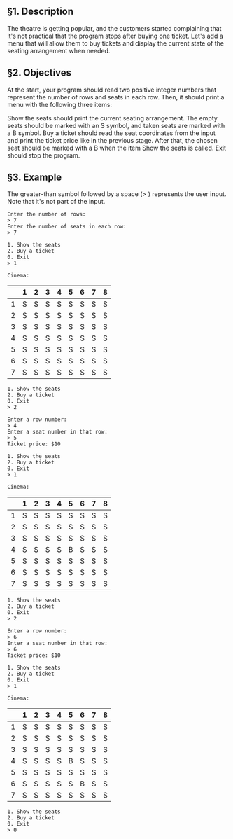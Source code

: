 ## §1. Description
The theatre is getting popular, and the customers started complaining that it's not practical that the program stops after buying one ticket. Let's add a menu that will allow them to buy tickets and display the current state of the seating arrangement when needed.

## §2. Objectives
At the start, your program should read two positive integer numbers that represent the number of rows and seats in each row. Then, it should print a menu with the following three items:

Show the seats should print the current seating arrangement. The empty seats should be marked with an S symbol, and taken seats are marked with a B symbol.
Buy a ticket should read the seat coordinates from the input and print the ticket price like in the previous stage. After that, the chosen seat should be marked with a B when the item Show the seats is called.
Exit should stop the program.

## §3. Example
The greater-than symbol followed by a space (> ) represents the user input. Note that it's not part of the input.

```
Enter the number of rows:
> 7
Enter the number of seats in each row:
> 7

1. Show the seats
2. Buy a ticket
0. Exit
> 1

Cinema:
```
|  | 1 | 2 | 3 | 4 | 5 | 6 | 7 | 8 |
| :---: | :---: | :---: | :---: | :---: | :---: | :---: | :---: | :---: |
| 1 | S | S | S | S | S | S | S | S |
| 2 | S | S | S | S | S | S | S | S |
| 3 | S | S | S | S | S | S | S | S |
| 4 | S | S | S | S | S | S | S | S |
| 5 | S | S | S | S | S | S | S | S |
| 6 | S | S | S | S | S | S | S | S |
| 7 | S | S | S | S | S | S | S | S |
```
1. Show the seats
2. Buy a ticket
0. Exit
> 2

Enter a row number:
> 4
Enter a seat number in that row:
> 5
Ticket price: $10

1. Show the seats
2. Buy a ticket
0. Exit
> 1

Cinema:
```
|  | 1 | 2 | 3 | 4 | 5 | 6 | 7 | 8 |
| :---: | :---: | :---: | :---: | :---: | :---: | :---: | :---: | :---: |
| 1 | S | S | S | S | S | S | S | S |
| 2 | S | S | S | S | S | S | S | S |
| 3 | S | S | S | S | S | S | S | S |
| 4 | S | S | S | S | B | S | S | S |
| 5 | S | S | S | S | S | S | S | S |
| 6 | S | S | S | S | S | S | S | S |
| 7 | S | S | S | S | S | S | S | S |
```
1. Show the seats
2. Buy a ticket
0. Exit
> 2

Enter a row number:
> 6
Enter a seat number in that row:
> 6
Ticket price: $10

1. Show the seats
2. Buy a ticket
0. Exit
> 1

Cinema:
```
|  | 1 | 2 | 3 | 4 | 5 | 6 | 7 | 8 |
| :---: | :---: | :---: | :---: | :---: | :---: | :---: | :---: | :---: |
| 1 | S | S | S | S | S | S | S | S |
| 2 | S | S | S | S | S | S | S | S |
| 3 | S | S | S | S | S | S | S | S |
| 4 | S | S | S | S | B | S | S | S |
| 5 | S | S | S | S | S | S | S | S |
| 6 | S | S | S | S | S | B | S | S |
| 7 | S | S | S | S | S | S | S | S |
```
1. Show the seats
2. Buy a ticket
0. Exit
> 0
```
> 
